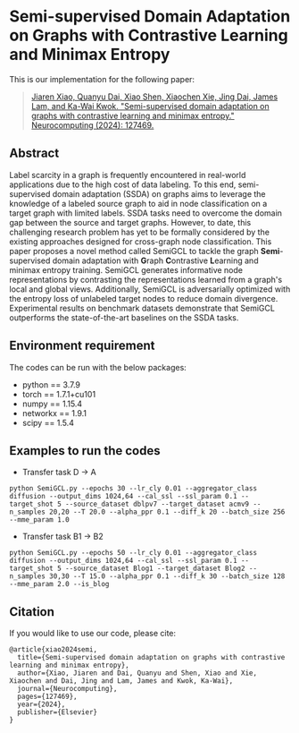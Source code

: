 # Semi-supervised Domain Adaptation on Graphs with Contrastive Learning and Minimax Entropy

This is our implementation for the following paper:

>[Jiaren Xiao, Quanyu Dai, Xiao Shen, Xiaochen Xie, Jing Dai, James Lam, and Ka-Wai Kwok. "Semi-supervised domain adaptation on graphs with contrastive learning and minimax entropy." Neurocomputing (2024): 127469.](https://www.sciencedirect.com/science/article/pii/S0925231224002406)


## Abstract
Label scarcity in a graph is frequently encountered in real-world applications due to the high cost of data labeling. To this end, semi-supervised domain adaptation (SSDA) on graphs aims to leverage the knowledge of a labeled source graph to aid in node classification on a target graph with limited labels. SSDA tasks need to overcome the domain gap between the source and target graphs. However, to date, this challenging research problem has yet to be formally considered by the existing approaches designed for cross-graph node classification. This paper proposes a novel method called SemiGCL to tackle the graph **Semi**-supervised domain adaptation with **G**raph **C**ontrastive **L**earning and minimax entropy training. SemiGCL generates informative node representations by contrasting the representations learned from a graph's local and global views. Additionally, SemiGCL is adversarially optimized with the entropy loss of unlabeled target nodes to reduce domain divergence. Experimental results on benchmark datasets demonstrate that SemiGCL outperforms the state-of-the-art baselines on the SSDA tasks.

## Environment requirement
The codes can be run with the below packages:
* python == 3.7.9
* torch == 1.7.1+cu101
* numpy == 1.15.4
* networkx == 1.9.1
* scipy == 1.5.4

## Examples to run the codes
* Transfer task D -> A
```
python SemiGCL.py --epochs 30 --lr_cly 0.01 --aggregator_class diffusion --output_dims 1024,64 --cal_ssl --ssl_param 0.1 --target_shot 5 --source_dataset dblpv7 --target_dataset acmv9 --n_samples 20,20 --T 20.0 --alpha_ppr 0.1 --diff_k 20 --batch_size 256 --mme_param 1.0
```

* Transfer task B1 -> B2
```
python SemiGCL.py --epochs 50 --lr_cly 0.01 --aggregator_class diffusion --output_dims 1024,64 --cal_ssl --ssl_param 0.1 --target_shot 5 --source_dataset Blog1 --target_dataset Blog2 --n_samples 30,30 --T 15.0 --alpha_ppr 0.1 --diff_k 30 --batch_size 128 --mme_param 2.0 --is_blog
```

## Citation 
If you would like to use our code, please cite:
```
@article{xiao2024semi,
  title={Semi-supervised domain adaptation on graphs with contrastive learning and minimax entropy},
  author={Xiao, Jiaren and Dai, Quanyu and Shen, Xiao and Xie, Xiaochen and Dai, Jing and Lam, James and Kwok, Ka-Wai},
  journal={Neurocomputing},
  pages={127469},
  year={2024},
  publisher={Elsevier}
}
```
